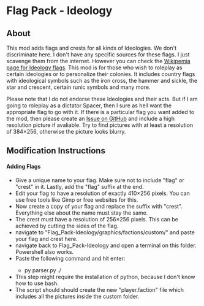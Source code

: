 # Flag Pack - Ideology

## About

This mod adds flags and crests for all kinds of Ideologies. We don't discriminate here. I don't have any specific sources for these flags. I just scavenge them from the internet. However you can check the [Wikipemia page for Ideology flags](https://commons.wikimedia.org/wiki/Political_flags).
This mod is for those who wish to roleplay as certain ideologies or to personalize their colonies. It includes country flags with ideological symbols such as the iron cross, the hammer and sickle, the star and crescent, certain runic symbols and many more.

Please note that I do not endorse these Ideologies and their acts. But if I am going to roleplay as a dictator Spacer, then I sure as hell want the appropriate flag to go with it. If there is a particular flag you want added to the mod, then please create an [Issue on GitHub](https://github.com/WolframSegler/Flag_Pack-Ideology/issues) and include a high resolution picture if avaliable. Try to find pictures with at least a resolution of 384×256, otherwise the picture looks blurry.

## Modification Instructions

<h4>Adding Flags</h4>
<ul>
    <li>Give a unique name to your flag. Make sure not to include "flag" or "crest" in it. Lastly, add the "flag" suffix at the end.</li>
    <li>Edit your flag to have a resolution of exactly 410×256 pixels. You can use free tools like Gimp or free websites for this.</li>
    <li>Now create a copy of your flag and replace the suffix with "crest". Everything else about the name must stay the same.</li>
    <li>The crest must have a resolution of 256×256 pixels. This can be achieved by cutting the sides of the flag.</li>
    <li>navigate to "Flag_Pack-Ideology/graphics/factions/custom/" and paste your flag and crest here.</li>
    <li>navigate back to Flag_Pack-Ideology and open a terminal on this folder. Powershell also works.</li>
    <li>Paste the following command and hit enter:</li>
    <ul><li>py parser.py ./</li></ul>
    <li>This step might require the installation of python, because I don't know how to use bash.</li>
    <li>The script should should create the new "player.faction" file which includes all the pictures inside the custom folder.</li>
</ul>


	